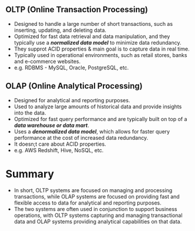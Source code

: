 ## OLTP (Online Transaction Processing)
  - Designed to handle a large number of short transactions, such as inserting, updating, and deleting data.
  - Optimized for fast data retrieval and data manipulation, and they typically use a ***normalized data model*** to minimize data redundancy.
  - They supprot ACID properties & main goal is to capture data in real time.
  - Typically used in operational environments, such as retail stores, banks and e-commerce websites.
  - e.g. RDBMS - MySQL, Oracle, PostgreSQL, etc.

## OLAP (Online Analytical Processing)  
  - Designed for analytical and reporting purposes.
  - Used to analyze large amounts of historical data and provide insights into the data.
  - Optimized for fast query performance and are typically built on top of a ***data warehouse or data mart***.
  - Uses a ***denormalized data model***, which allows for faster query performance at the cost of increased data redundancy.
  - It doesn;t care about ACID properties.
  - e.g. AWS Redshift, Hive, NoSQL, etc.

# Summary
  - In short, OLTP systems are focused on managing and processing transactions, while OLAP systems are focused on providing fast and flexible access to data for analytical and reporting purposes. 
  - The two systems are often used in conjunction to support business operations, with OLTP systems capturing and managing transactional data and OLAP systems providing analytical capabilities on that data.
